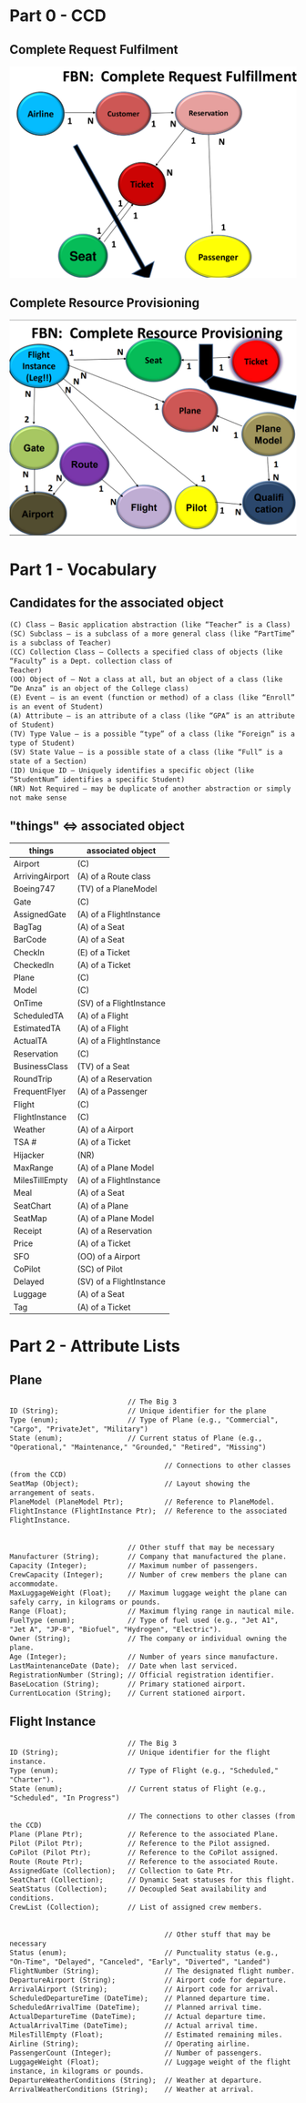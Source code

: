 # Part 0 - CCD

## Complete Request Fulfilment

![CCD0](./images/FBN-CCD0.png)

## Complete Resource Provisioning

![CCD1](./images/FBN-CCD1.png)

# Part 1 - Vocabulary

## Candidates for the associated object

```
(C) Class – Basic application abstraction (like “Teacher” is a Class)
(SC) Subclass – is a subclass of a more general class (like “PartTime” is a subclass of Teacher)
(CC) Collection Class – Collects a specified class of objects (like “Faculty” is a Dept. collection class of
Teacher)
(OO) Object of – Not a class at all, but an object of a class (like “De Anza” is an object of the College class)
(E) Event – is an event (function or method) of a class (like “Enroll” is an event of Student)
(A) Attribute – is an attribute of a class (like “GPA” is an attribute of Student)
(TV) Type Value – is a possible “type” of a class (like “Foreign” is a type of Student)
(SV) State Value – is a possible state of a class (like “Full” is a state of a Section)
(ID) Unique ID – Uniquely identifies a specific object (like “StudentNum” identifies a specific Student)
(NR) Not Required – may be duplicate of another abstraction or simply not make sense
```

## "things" ⇔ associated object
| things            | associated object |
| ----------------- | ----------------- |
| Airport           | (C) |
| ArrivingAirport   | (A) of a Route class  |
| Boeing747         | (TV) of a PlaneModel  |
| Gate              | (C) |
| AssignedGate      | (A) of a FlightInstance  |
| BagTag            | (A) of a Seat  |
| BarCode           | (A) of a Seat  |
| CheckIn           | (E) of a Ticket  |
| CheckedIn         | (A) of a Ticket  |
| Plane             | (C)  |
| Model             | (C)  |
| OnTime            | (SV) of a FlightInstance  |
| ScheduledTA       | (A) of a Flight  |
| EstimatedTA       | (A) of a Flight  |
| ActualTA          | (A) of a FlightInstance  |
| Reservation       | (C)  |
| BusinessClass     | (TV) of a Seat |
| RoundTrip         | (A) of a Reservation  |
| FrequentFlyer     | (A) of a Passenger  |
| Flight            | (C)  |
| FlightInstance    | (C)  |
| Weather           | (A) of a Airport  |
| TSA #             | (A) of a Ticket  |
| Hijacker          | (NR)  |
| MaxRange          | (A) of a Plane Model |
| MilesTillEmpty    | (A) of a FlightInstance  |
| Meal              | (A) of a Seat  |
| SeatChart         | (A) of a Plane |
| SeatMap           | (A) of a Plane Model |
| Receipt           | (A) of a Reservation  |
| Price             | (A) of a Ticket  |
| SFO               | (OO) of a Airport  |
| CoPilot           | (SC) of Pilot  |
| Delayed           | (SV) of a FlightInstance  |
| Luggage           | (A) of a Seat  |
| Tag               | (A) of a Ticket  |


# Part 2 - Attribute Lists

## Plane

```
                             // The Big 3
ID (String);                 // Unique identifier for the plane
Type (enum);                 // Type of Plane (e.g., "Commercial", "Cargo", "PrivateJet", "Military")
State (enum);                // Current status of Plane (e.g., "Operational," "Maintenance," "Grounded," "Retired", "Missing")

                                      // Connections to other classes (from the CCD)
SeatMap (Object);                     // Layout showing the arrangement of seats.
PlaneModel (PlaneModel Ptr);          // Reference to PlaneModel.
FlightInstance (FlightInstance Ptr);  // Reference to the associated FlightInstance.


                             // Other stuff that may be necessary
Manufacturer (String);       // Company that manufactured the plane.
Capacity (Integer);          // Maximum number of passengers.
CrewCapacity (Integer);      // Number of crew members the plane can accommodate.
MaxLuggageWeight (Float);    // Maximum luggage weight the plane can safely carry, in kilograms or pounds.
Range (Float);               // Maximum flying range in nautical mile.
FuelType (enum);             // Type of fuel used (e.g., "Jet A1", "Jet A", "JP-8", "Biofuel", "Hydrogen", "Electric").
Owner (String);              // The company or individual owning the plane.
Age (Integer);               // Number of years since manufacture.
LastMaintenanceDate (Date);  // Date when last serviced.
RegistrationNumber (String); // Official registration identifier.
BaseLocation (String);       // Primary stationed airport.
CurrentLocation (String);    // Current stationed airport.
```

## Flight Instance

```
                             // The Big 3
ID (String);                 // Unique identifier for the flight instance.
Type (enum);                 // Type of Flight (e.g., "Scheduled," "Charter").
State (enum);                // Current status of Flight (e.g., "Scheduled", "In Progress")

                             // The connections to other classes (from the CCD)
Plane (Plane Ptr);           // Reference to the associated Plane.
Pilot (Pilot Ptr);           // Reference to the Pilot assigned.
CoPilot (Pilot Ptr);         // Reference to the CoPilot assigned.
Route (Route Ptr);           // Reference to the associated Route.
AssignedGate (Collection);   // Collection to Gate Ptr.
SeatChart (Collection);      // Dynamic Seat statuses for this flight.
SeatStatus (Collection);     // Decoupled Seat availability and conditions.
CrewList (Collection);       // List of assigned crew members.


                                      // Other stuff that may be necessary
Status (enum);                        // Punctuality status (e.g., "On-Time", "Delayed", "Canceled", "Early", "Diverted", "Landed")
FlightNumber (String);                // The designated flight number.
DepartureAirport (String);            // Airport code for departure.
ArrivalAirport (String);              // Airport code for arrival.
ScheduledDepartureTime (DateTime);    // Planned departure time.
ScheduledArrivalTime (DateTime);      // Planned arrival time.
ActualDepartureTime (DateTime);       // Actual departure time.
ActualArrivalTime (DateTime);         // Actual arrival time.
MilesTillEmpty (Float);               // Estimated remaining miles.
Airline (String);                     // Operating airline.
PassengerCount (Integer);             // Number of passengers.
LuggageWeight (Float);                // Luggage weight of the flight instance, in kilograms or pounds.
DepartureWeatherConditions (String);  // Weather at departure.
ArrivalWeatherConditions (String);    // Weather at arrival.
```
